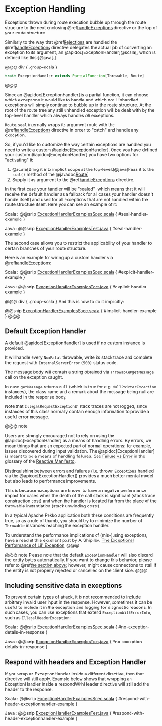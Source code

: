 # Exception Handling

Exceptions thrown during route execution bubble up through the route structure to the next enclosing
@ref[handleExceptions](directives/execution-directives/handleExceptions.md) directive or the top of your route structure.

Similarly to the way that @ref[Rejections](rejections.md) are handled the @ref[handleExceptions](directives/execution-directives/handleExceptions.md) directive delegates the actual job
of converting an exception to its argument, an @apidoc[ExceptionHandler]@scala[, which is defined like this:]@java[.]

@@@ div { .group-scala }
```scala
trait ExceptionHandler extends PartialFunction[Throwable, Route]
```
@@@

Since an @apidoc[ExceptionHandler] is a partial function, it can choose which exceptions it would like to handle and
which not. Unhandled exceptions will simply continue to bubble up in the route structure.
At the root of the route tree any still unhandled exception will be dealt with by the top-level handler which always
handles *all* exceptions.

`Route.seal` internally wraps its argument route with the @ref[handleExceptions](directives/execution-directives/handleExceptions.md) directive in order to "catch" and
handle any exception.

So, if you'd like to customize the way certain exceptions are handled you need to write a custom @apidoc[ExceptionHandler].
Once you have defined your custom @apidoc[ExceptionHandler] you have two options for "activating" it:

 1. @scala[Bring it into implicit scope at the top-level.]@java[Pass it to the `seal()` method of the @javadoc[Route](akka.http.javadsl.server.Route)]
 2. Supply it as argument to the @ref[handleExceptions](directives/execution-directives/handleExceptions.md) directive.

In the first case your handler will be "sealed" (which means that it will receive the default handler as a fallback for
all cases your handler doesn't handle itself) and used for all exceptions that are not handled within the route
structure itself.
Here you can see an example of it:

Scala
:   @@snip [ExceptionHandlerExamplesSpec.scala](/docs/src/test/scala/docs/http/scaladsl/server/ExceptionHandlerExamplesSpec.scala) { #seal-handler-example }

Java
:   @@snip [ExceptionHandlerExamplesTest.java](/docs/src/test/java/docs/http/javadsl/ExceptionHandlerInSealExample.java) { #seal-handler-example }


The second case allows you to restrict the applicability of your handler to certain branches of your route structure.

Here is an example for wiring up a custom handler via @ref[handleExceptions](directives/execution-directives/handleExceptions.md):

Scala
:   @@snip [ExceptionHandlerExamplesSpec.scala](/docs/src/test/scala/docs/http/scaladsl/server/ExceptionHandlerExamplesSpec.scala) { #explicit-handler-example }

Java
:   @@snip [ExceptionHandlerExamplesTest.java](/docs/src/test/java/docs/http/javadsl/ExceptionHandlerExample.java) { #explicit-handler-example }

@@@ div { .group-scala }
And this is how to do it implicitly:

@@snip [ExceptionHandlerExamplesSpec.scala](/docs/src/test/scala/docs/http/scaladsl/server/ExceptionHandlerExamplesSpec.scala) { #implicit-handler-example }
@@@

## Default Exception Handler

A default @apidoc[ExceptionHandler] is used if no custom instance is provided.

It will handle every `NonFatal` throwable, write its stack trace and complete the request
with `InternalServerError` `(500)` status code.

The message body will contain a string obtained via `Throwable#getMessage` call on the exception caught.

In case `getMessage` returns `null` (which is true for e.g. `NullPointerException` instances),
the class name and a remark about the message being null are included in the response body.

Note that `IllegalRequestException`s' stack traces are not logged, since instances of this class
normally contain enough information to provide a useful error message.

@@@ note

Users are strongly encouraged not to rely on using the @apidoc[ExceptionHandler] as a means of handling errors. By errors, we mean things that are an expected part of normal operations: for example, issues discovered during input validation. The @apidoc[ExceptionHandler] is meant to be a means of handling failures. See [Failure vs Error](https://www.reactivemanifesto.org/glossary#Failure) in the glossary of the [Reactive Manifesto](https://www.reactivemanifesto.org).

Distinguishing between errors and failures (i.e. thrown `Exceptions` handled via the @apidoc[ExceptionHandler]) provides a much better mental model but also leads to performance improvements.

This is because exceptions are known to have a negative performance impact for cases
when the depth of the call stack is significant (stack trace construction cost)
and when the handler is located far from the place of the throwable instantiation (stack unwinding costs).

In a typical Apache Pekko application both these conditions are frequently true,
so as a rule of thumb, you should try to minimize the number of `Throwable` instances
reaching the exception handler.

To understand the performance implications of (mis-)using exceptions,
have a read at this excellent post by A. Shipilёv: [The Exceptional Performance of Lil' Exception](https://shipilev.net/blog/2014/exceptional-performance/).
@@@


@@@ note
Please note that the default `ExceptionHandler` will also discard the entity bytes automatically. If you want to change this behavior,
please refer to @ref[the section above](exception-handling.md#exception-handling); however, might cause connections to stall
if the entity is not properly rejected or cancelled on the client side.
@@@

## Including sensitive data in exceptions

To prevent certain types of attack, it is not recommended to include arbitrary invalid user input in the response.
However, sometimes it can be useful to include it in the exception and logging for diagnostic reasons.
In such cases, you can use exceptions that extend `ExceptionWithErrorInfo`, such as `IllegalHeaderException`:

Scala
:   @@snip [ExceptionHandlerExamplesSpec.scala](/docs/src/test/scala/docs/http/scaladsl/server/ExceptionHandlerExamplesSpec.scala) { #no-exception-details-in-response }

Java
:   @@snip [ExceptionHandlerExamplesTest.java](/docs/src/test/java/docs/http/javadsl/RespondWithHeaderHandlerExampleTest.java) { #no-exception-details-in-response  }


## Respond with headers and Exception Handler

If you wrap an ExceptionHandler inside a different directive, then that directive will still apply. Example below shows
that wrapping an ExceptionHandler inside a respondWithHeader directive will still add the header to the response.   

Scala
:   @@snip [ExceptionHandlerExamplesSpec.scala](/docs/src/test/scala/docs/http/scaladsl/server/ExceptionHandlerExamplesSpec.scala) { #respond-with-header-exceptionhandler-example }

Java
:   @@snip [ExceptionHandlerExamplesTest.java](/docs/src/test/java/docs/http/javadsl/RespondWithHeaderHandlerExampleTest.java) { #respond-with-header-exceptionhandler-example  }

